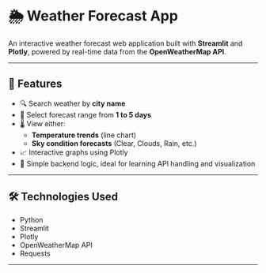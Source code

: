 # 🌦 Weather Forecast App

An interactive weather forecast web application built with **Streamlit** and **Plotly**, powered by real-time data from the **OpenWeatherMap API**.

---

## 📌 Features

- 🔍 Search weather by **city name**
- 📅 Select forecast range from **1 to 5 days**
- 🌡 View either:
  - **Temperature trends** (line chart)
  - **Sky condition forecasts** (Clear, Clouds, Rain, etc.)
- 📈 Interactive graphs using Plotly
- 🧠 Simple backend logic, ideal for learning API handling and visualization

---

## 🛠 Technologies Used

- Python
- Streamlit
- Plotly
- OpenWeatherMap API
- Requests

---


